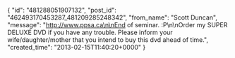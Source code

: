  {
   "id": "481288051907132",
   "post_id": "462493170453287_481209285248342",
   "from_name": "Scott Duncan",
   "message": "http://www.ppsa.ca\n\nEnd of seminar. :P\n\nOrder my SUPER DELUXE DVD if you have any trouble. Please inform your wife/daughter/mother that you intend to buy this dvd ahead of time.",
   "created_time": "2013-02-15T11:40:20+0000"
 }
